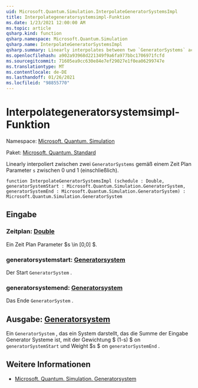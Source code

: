 ```yaml
---
uid: Microsoft.Quantum.Simulation.InterpolateGeneratorSystemsImpl
title: Interpolategeneratorsystemsimpl-Funktion
ms.date: 1/23/2021 12:00:00 AM
ms.topic: article
qsharp.kind: function
qsharp.namespace: Microsoft.Quantum.Simulation
qsharp.name: InterpolateGeneratorSystemsImpl
qsharp.summary: Linearly interpolates between two `GeneratorSystems` according to a schedule parameter `s` between 0 and 1 (inclusive).
ms.openlocfilehash: a902a93968d221349f9a6fa977bbc1706971fcfd
ms.sourcegitcommit: 71605ea9cc630e84e7ef29027e1f0ea06299747e
ms.translationtype: MT
ms.contentlocale: de-DE
ms.lasthandoff: 01/26/2021
ms.locfileid: "98855770"
---
```

# <a name="interpolategeneratorsystemsimpl-function"></a>Interpolategeneratorsystemsimpl-Funktion

Namespace: [Microsoft. Quantum. Simulation](xref:Microsoft.Quantum.Simulation)

Paket: [Microsoft. Quantum. Standard](https://nuget.org/packages/Microsoft.Quantum.Standard)


Linearly interpoliert zwischen zwei `GeneratorSystems` gemäß einem Zeit Plan Parameter `s` zwischen 0 und 1 (einschließlich).

```qsharp
function InterpolateGeneratorSystemsImpl (schedule : Double, generatorSystemStart : Microsoft.Quantum.Simulation.GeneratorSystem, generatorSystemEnd : Microsoft.Quantum.Simulation.GeneratorSystem) : Microsoft.Quantum.Simulation.GeneratorSystem
```


## <a name="input"></a>Eingabe

### <a name="schedule--double"></a>Zeitplan: [Double](xref:microsoft.quantum.lang-ref.double)

Ein Zeit Plan Parameter $s \in [0,0] $.


### <a name="generatorsystemstart--generatorsystem"></a>generatorsystemstart: [Generatorsystem](xref:Microsoft.Quantum.Simulation.GeneratorSystem)

Der Start `GeneratorSystem` .


### <a name="generatorsystemend--generatorsystem"></a>generatorsystemend: [Generatorsystem](xref:Microsoft.Quantum.Simulation.GeneratorSystem)

Das Ende `GeneratorSystem` .



## <a name="output--generatorsystem"></a>Ausgabe: [Generatorsystem](xref:Microsoft.Quantum.Simulation.GeneratorSystem)

Ein `GeneratorSystem` , das ein System darstellt, das die Summe der Eingabe Generator Systeme ist, mit der Gewichtung $ (1-s) $ on `generatorSystemStart` und Weight $s $ on `generatorSystemEnd` .

## <a name="see-also"></a>Weitere Informationen

- [Microsoft. Quantum. Simulation. Generatorsystem](xref:Microsoft.Quantum.Simulation.GeneratorSystem)